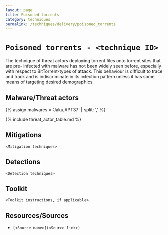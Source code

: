 ```yaml
---
layout: page
title: Poisoned torrents
category: techniques
permalink: /techniques/delivery/poisoned_torrents
---
```

# `Poisoned torrents - <technique ID>`

The technique of threat actors deploying torrent files onto torrent sites that are pre- infected with malware has not been widely seen before, especially with respect to BitTorrent-types of attack. This behaviour is difficult to trace and track and is indiscriminate in its infection pattern unless it has some means of targeting desired demographics.

## Malware/Threat actors

{% assign malwares = 'Jaku,APT37' | split: ',' %}

{% include threat_actor_table.md %}

## Mitigations

`<Mitigation techniques>`

## Detections

`<Detection techniques>`

## Toolkit

`<Toolkit instructions, if applicable>`

## Resources/Sources

* `[<Source name>](<Source link>)`
